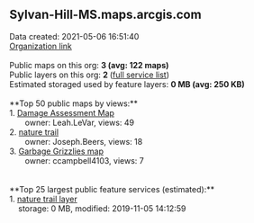 <h2>Sylvan-Hill-MS.maps.arcgis.com</h2> Data created: 2021-05-06 16:51:40 <br /><a target='new' href='https://Sylvan-Hill-MS.maps.arcgis.com'>Organization link</a><br /><br />Public maps on this org: <b>3 (avg: 122 maps)</b><br />Public layers on this org: <b>2 </b>(<a target='new' href='https://services.arcgis.com/YIn1ngBuNoUtqUUF/ArcGIS/rest/services'>full service list</a>)<br />Estimated storaged used by feature layers: <b>0 MB (avg: 250 KB)</b><br /><br />**Top 50 public maps by views:**<br />  1. <a target='new' href='https://www.arcgis.com/home/item.html?id=ae755161e1c540b1ad0e918cdfb0ca4b'>Damage Assessment Map</a> <br />  &nbsp;&nbsp;&nbsp;&nbsp; &nbsp;&nbsp;owner: Leah.LeVar, views: 49<br />  2. <a target='new' href='https://www.arcgis.com/home/item.html?id=5e73971c617e4e54938766dedf7e33cb'>nature trail</a> <br />  &nbsp;&nbsp;&nbsp;&nbsp; &nbsp;&nbsp;owner: Joseph.Beers, views: 18<br />  3. <a target='new' href='https://www.arcgis.com/home/item.html?id=84e6ba517113421a86c386b5a184ba99'>Garbage Grizzlies map</a> <br />  &nbsp;&nbsp;&nbsp;&nbsp; &nbsp;&nbsp;owner: ccampbell4103, views: 7<br /><br /><br />**Top 25 largest public feature services (estimated):**<br /> 1. <a target='new' href='https://www.arcgis.com/home/item.html?id=71320bc1d7e240f68b3f2b7ffe44f3c1'>nature trail layer</a><br /> &nbsp;&nbsp;&nbsp;&nbsp;storage: 0 MB, modified: 2019-11-05 14:12:59<br />